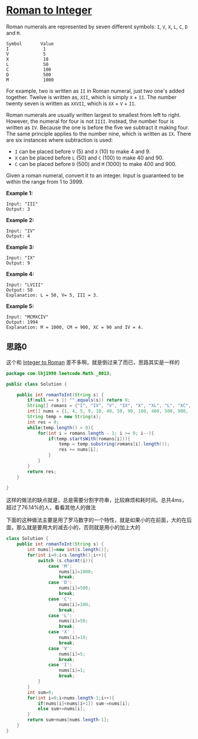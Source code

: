 # [Roman to Integer](https://leetcode.com/problems/roman-to-integer/)

Roman numerals are represented by seven different symbols: `I`, `V`, `X`, `L`, `C`, `D` and `M`.

```
Symbol       Value
I             1
V             5
X             10
L             50
C             100
D             500
M             1000
```

For example, two is written as `II` in Roman numeral, just two one's added together. Twelve is written as, `XII`, which is simply `X` + `II`. The number twenty seven is written as `XXVII`, which is `XX` + `V` + `II`.

Roman numerals are usually written largest to smallest from left to right. However, the numeral for four is not `IIII`. Instead, the number four is written as `IV`. Because the one is before the five we subtract it making four. The same principle applies to the number nine, which is written as `IX`. There are six instances where subtraction is used:

- `I` can be placed before `V` (5) and `X` (10) to make 4 and 9. 
- `X` can be placed before `L` (50) and `C` (100) to make 40 and 90. 
- `C` can be placed before `D` (500) and `M` (1000) to make 400 and 900.

Given a roman numeral, convert it to an integer. Input is guaranteed to be within the range from 1 to 3999.

**Example 1:**

```
Input: "III"
Output: 3
```

**Example 2:**

```
Input: "IV"
Output: 4
```

**Example 3:**

```
Input: "IX"
Output: 9
```

**Example 4:**

```
Input: "LVIII"
Output: 58
Explanation: L = 50, V= 5, III = 3.
```

**Example 5:**

```
Input: "MCMXCIV"
Output: 1994
Explanation: M = 1000, CM = 900, XC = 90 and IV = 4.
```

## 思路0

这个和 [Integer to Roman](../0012/README.md) 差不多啊，就是倒过来了而已，思路其实是一样的

```java
package com.lhj1998.leetcode.Math._0013;

public class Solution {

    public int romanToInt(String s) {
        if(null == s || "".equals(s)) return 0;
        String[] romans = {"I", "IV", "V", "IX", "X", "XL", "L", "XC", "C", "CD", "D", "CM", "M"};
        int[] nums = {1, 4, 5, 9, 10, 40, 50, 90, 100, 400, 500, 900, 1000};
        String temp = new String(s);
        int res = 0;
        while(temp.length() > 0){
            for(int i = romans.length - 1; i >= 0; i--){
                if(temp.startsWith(romans[i])){
                    temp = temp.substring(romans[i].length());
                    res += nums[i];
                }
            }
        }
        return res;
    }
    
}

```

这样的做法的缺点就是，总是需要分割字符串，比较麻烦和耗时间。总共4ms，超过了76.14%的人，看看其他人的做法

下面的这种做法主要是用了罗马数字的一个特性，就是如果小的在前面，大的在后面，那么就是要用大的减去小的，否则就是用小的加上大的

```java
class Solution {
    public int romanToInt(String s) {
        int nums[]=new int[s.length()];
        for(int i=0;i<s.length();i++){
            switch (s.charAt(i)){
                case 'M':
                    nums[i]=1000;
                    break;
                case 'D':
                    nums[i]=500;
                    break;
                case 'C':
                    nums[i]=100;
                    break;
                case 'L':
                    nums[i]=50;
                    break;
                case 'X' :
                    nums[i]=10;
                    break;
                case 'V':
                    nums[i]=5;
                    break;
                case 'I':
                    nums[i]=1;
                    break;
            }
        }
        int sum=0;
        for(int i=0;i<nums.length-1;i++){
            if(nums[i]<nums[i+1]) sum-=nums[i];
            else sum+=nums[i];
        }
        return sum+nums[nums.length-1];        
    }
}
```

